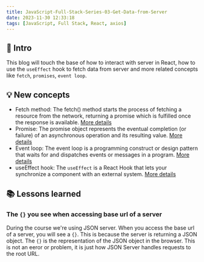 ```yaml
---
title: JavaScript-Full-Stack-Series-03-Get-Data-from-Server
date: 2023-11-30 12:33:18
tags: [JavaScript, Full Stack, React, axios]
---
```


## **🔎 Intro**

This blog will touch the base of how to interact with server in React, how to use the `useEffect` hook to fetch data from server and more related concepts like `fetch`, `promises`, `event loop`.
<!-- more -->

## **💡 New concepts**

- Fetch method:
The fetch() method starts the process of fetching a resource from the network, returning a promise which is fulfilled once the response is available. [More details](https://developer.mozilla.org/en-US/docs/Web/API/fetch)
- Promise:
The promise object represents the eventual completion (or failure) of an asynchronous operation and its resulting value. [More details](https://developer.mozilla.org/en-US/docs/Web/JavaScript/Reference/Global_Objects/Promise)
- Event loop:
The event loop is a programming construct or design pattern that waits for and dispatches events or messages in a program. [More details](https://www.youtube.com/watch?v=8aGhZQkoFbQ)
- useEffect hook:
The `useEffect` is a React Hook that lets your synchronize a component with an external system. [More details](https://react.dev/reference/react/useEffect)

## **📚 Lessons learned**

### **The `{}` you see when accessing base url of a server**

During the course we're using JSON server. When you access the base url of a server, you will see a `{}`. This is because the server is returning a JSON object. The `{}` is the representation of the JSON object in the browser. This is not an eeror or problem, it is just how JSON Server handles requests to the root URL.